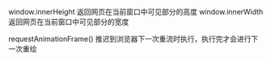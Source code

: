 window.innerHeight 返回网页在当前窗口中可见部分的高度
window.innerWidth 返回网页在当前窗口中可见部分的宽度

requestAnimationFrame() 推迟到浏览器下一次重流时执行，执行完才会进行下一次重绘